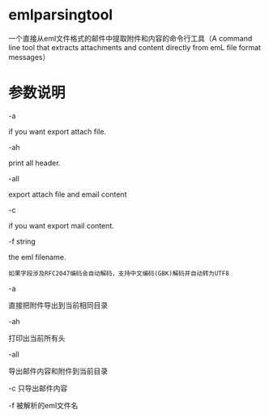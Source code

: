 # emlparsingtool
一个直接从eml文件格式的邮件中提取附件和内容的命令行工具（A command line tool that extracts attachments and content directly from emL file format messages）

# 参数说明

-a    

if you want export attach file.

-ah

print all header.

-all

export attach file and email content

-c    

if you want export mail content.

-f string 

the eml filename.

    如果字段涉及RFC2047编码会自动解码，支持中文编码(GBK)解码并自动转为UTF8

-a


直接把附件导出到当前相同目录

-ah

打印出当前所有头

-all

导出邮件内容和附件到当前目录

-c 只导出邮件内容

-f 被解析的eml文件名